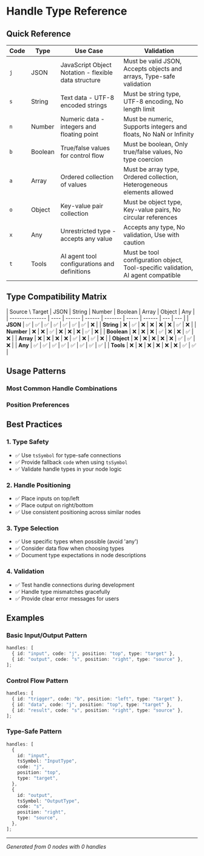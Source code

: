 # Handle Type Reference

## Quick Reference

| Code | Type    | Use Case                                             | Validation                                                                       |
| ---- | ------- | ---------------------------------------------------- | -------------------------------------------------------------------------------- |
| `j`  | JSON    | JavaScript Object Notation - flexible data structure | Must be valid JSON, Accepts objects and arrays, Type-safe validation             |
| `s`  | String  | Text data - UTF-8 encoded strings                    | Must be string type, UTF-8 encoding, No length limit                             |
| `n`  | Number  | Numeric data - integers and floating point           | Must be numeric, Supports integers and floats, No NaN or Infinity                |
| `b`  | Boolean | True/false values for control flow                   | Must be boolean, Only true/false values, No type coercion                        |
| `a`  | Array   | Ordered collection of values                         | Must be array type, Ordered collection, Heterogeneous elements allowed           |
| `o`  | Object  | Key-value pair collection                            | Must be object type, Key-value pairs, No circular references                     |
| `x`  | Any     | Unrestricted type - accepts any value                | Accepts any type, No validation, Use with caution                                |
| `t`  | Tools   | AI agent tool configurations and definitions         | Must be tool configuration object, Tool-specific validation, AI agent compatible |

## Type Compatibility Matrix

| Source \ Target | JSON | String | Number | Boolean | Array | Object | Any |
| --------------- | ---- | ------ | ------ | ------- | ----- | ------ | --- | --- |
| **JSON**        | ✅   | ✅     | ✅     | ✅      | ✅    | ✅     | ✅  | ❌  |
| **String**      | ❌   | ✅     | ❌     | ❌      | ❌    | ❌     | ✅  | ❌  |
| **Number**      | ❌   | ❌     | ✅     | ❌      | ❌    | ❌     | ✅  | ❌  |
| **Boolean**     | ❌   | ❌     | ❌     | ✅      | ❌    | ❌     | ✅  | ❌  |
| **Array**       | ❌   | ❌     | ❌     | ❌      | ✅    | ❌     | ✅  | ❌  |
| **Object**      | ❌   | ❌     | ❌     | ❌      | ❌    | ✅     | ✅  | ❌  |
| **Any**         | ✅   | ✅     | ✅     | ✅      | ✅    | ✅     | ✅  | ✅  |
| **Tools**       | ❌   | ❌     | ❌     | ❌      | ❌    | ❌     | ✅  | ✅  |

## Usage Patterns

### Most Common Handle Combinations

### Position Preferences

## Best Practices

### 1. Type Safety

- ✅ Use `tsSymbol` for type-safe connections
- ✅ Provide fallback `code` when using `tsSymbol`
- ✅ Validate handle types in your node logic

### 2. Handle Positioning

- ✅ Place inputs on top/left
- ✅ Place output on right/bottom
- ✅ Use consistent positioning across similar nodes

### 3. Type Selection

- ✅ Use specific types when possible (avoid 'any')
- ✅ Consider data flow when choosing types
- ✅ Document type expectations in node descriptions

### 4. Validation

- ✅ Test handle connections during development
- ✅ Handle type mismatches gracefully
- ✅ Provide clear error messages for users

## Examples

### Basic Input/Output Pattern

```typescript
handles: [
  { id: "input", code: "j", position: "top", type: "target" },
  { id: "output", code: "s", position: "right", type: "source" },
];
```

### Control Flow Pattern

```typescript
handles: [
  { id: "trigger", code: "b", position: "left", type: "target" },
  { id: "data", code: "j", position: "top", type: "target" },
  { id: "result", code: "s", position: "right", type: "source" },
];
```

### Type-Safe Pattern

```typescript
handles: [
  {
    id: "input",
    tsSymbol: "InputType",
    code: "j",
    position: "top",
    type: "target",
  },
  {
    id: "output",
    tsSymbol: "OutputType",
    code: "s",
    position: "right",
    type: "source",
  },
];
```

---

_Generated from 0 nodes with 0 handles_
